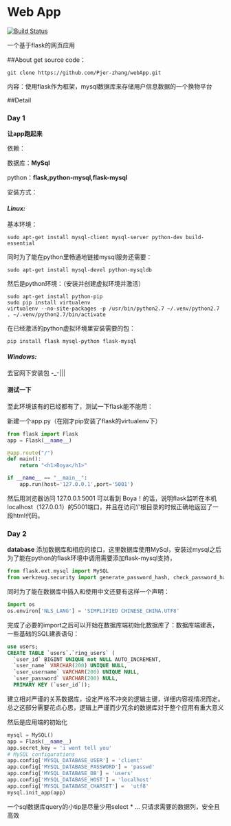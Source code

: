 # Web App
[![Build Status](https://travis-ci.org/Pjer-zhang/webApp.svg?branch=master)](https://travis-ci.org/Pjer-zhang/webApp)


一个基于flask的网页应用

##About
get source code：
```
git clone https://github.com/Pjer-zhang/webApp.git
```
内容：使用flask作为框架，mysql数据库来存储用户信息数据的一个换物平台

##Detail
### Day 1
**让app跑起来**

依赖：

数据库：**MySql**

python：**flask,python-mysql,flask-mysql**


安装方式：

#### _Linux:_
基本环境：
```
sudo apt-get install mysql-client mysql-server python-dev build-essential
```
同时为了能在python里畅通地链接mysql服务还需要：
```
sudo apt-get install mysql-devel python-mysqldb
```
然后是python环境：（安装并创建虚拟环境并激活）
```
sudo apt-get install python-pip
sudo pip install virtualenv
virtualenv --no-site-packages -p /usr/bin/python2.7 ~/.venv/python2.7
. ~/.venv/python2.7/bin/activate
```
在已经激活的python虚拟环境里安装需要的包：
```
pip install flask mysql-python flask-mysql
```

#### _Windows:_
去官网下安装包 -_-|||

#### 测试一下
至此环境该有的已经都有了，测试一下flask能不能用：

新建一个app.py（在刚才pip安装了flask的virtualenv下）
```python
from flask import Flask
app = Flask(__name__)

@app.route("/")
def main():
    return "<h1>Boya</h1>"

if __name__ == "__main__":
    app.run(host='127.0.0.1',port='5001')
```

然后用浏览器访问 127.0.0.1:5001 可以看到 Boya！的话，说明flask监听在本机localhost（127.0.0.1）的5001端口，并且在访问‘/’根目录的时候正确地返回了一段html代码。

### Day 2
**database**
添加数据库和相应的接口，这里数据库使用MySql，安装过mysql之后为了能在python的flask环境中调用需要添加flask-mysql支持，
```python
from flask.ext.mysql import MySQL
from werkzeug.security import generate_password_hash, check_password_hash
```

同时为了能在数据库中插入和使用中文还要有这样一个声明：
```python
import os
os.environ['NLS_LANG'] = 'SIMPLIFIED CHINESE_CHINA.UTF8'
```
完成了必要的import之后可以开始在数据库端初始化数据库了：数据库端建表，一些基础的SQL建表语句：
```sql
use users;
CREATE TABLE `users`.`ring_users` (
  `user_id` BIGINT UNIQUE not NULL AUTO_INCREMENT,
  `user_name` VARCHAR(200) UNIQUE NULL,
  `user_username` VARCHAR(200) UNIQUE NULL,
  `user_password` VARCHAR(200) NULL,
  PRIMARY KEY (`user_id`));
```
建立相对严谨的关系数据库，设定严格不冲突的逻辑主键，详细内容视情况而定。总之这部分需要花点心思，逻辑上严谨而少冗余的数据库对于整个应用有重大意义

然后是应用端的初始化
```python
mysql = MySQL()
app = Flask(__name__)
app.secret_key = 'i wont tell you'
# MySQL configurations
app.config['MYSQL_DATABASE_USER'] = 'client'
app.config['MYSQL_DATABASE_PASSWORD'] = 'passwd'
app.config['MYSQL_DATABASE_DB'] = 'users'
app.config['MYSQL_DATABASE_HOST'] = 'localhost'
app.config['MYSQL_DATABASE_CHARSET'] =  'utf8'
mysql.init_app(app)
```
一个sql数据库query的小tip是尽量少用select * ... 只请求需要的数据列，安全且高效